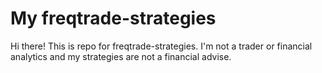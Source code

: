 # My freqtrade-strategies

Hi there!
This is repo for freqtrade-strategies. I'm not a trader or financial analytics and my strategies are not a financial advise.
